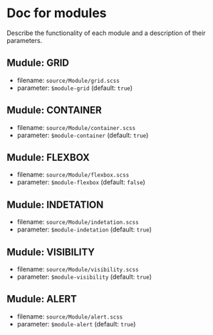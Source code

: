 # Doc for modules

Describe the functionality of each module and a description of their parameters.


## Mudule: GRID
- filename: `source/Module/grid.scss`
- parameter: `$module-grid` (default: `true`)


## Mudule: CONTAINER
- filename: `source/Module/container.scss`
- parameter: `$module-container` (default: `true`)


## Mudule: FLEXBOX
- filename: `source/Module/flexbox.scss`
- parameter: `$module-flexbox` (default: `false`)


## Mudule: INDETATION
- filename: `source/Module/indetation.scss`
- parameter: `$module-indetation` (default: `true`)


## Mudule: VISIBILITY
- filename: `source/Module/visibility.scss`
- parameter: `$module-visibility` (default: `true`)


## Mudule: ALERT
- filename: `source/Module/alert.scss`
- parameter: `$module-alert` (default: `true`)
